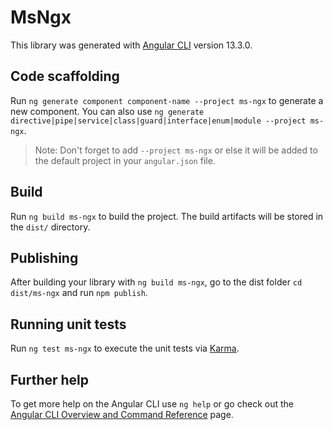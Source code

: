# MsNgx

This library was generated with [Angular CLI](https://github.com/angular/angular-cli) version 13.3.0.

## Code scaffolding

Run `ng generate component component-name --project ms-ngx` to generate a new component. You can also use `ng generate directive|pipe|service|class|guard|interface|enum|module --project ms-ngx`.
> Note: Don't forget to add `--project ms-ngx` or else it will be added to the default project in your `angular.json` file. 

## Build

Run `ng build ms-ngx` to build the project. The build artifacts will be stored in the `dist/` directory.

## Publishing

After building your library with `ng build ms-ngx`, go to the dist folder `cd dist/ms-ngx` and run `npm publish`.

## Running unit tests

Run `ng test ms-ngx` to execute the unit tests via [Karma](https://karma-runner.github.io).

## Further help

To get more help on the Angular CLI use `ng help` or go check out the [Angular CLI Overview and Command Reference](https://angular.io/cli) page.
